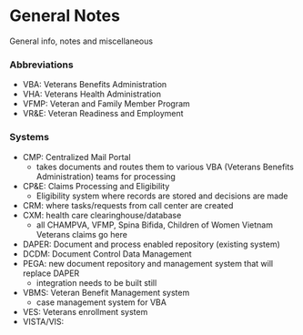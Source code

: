 # General Notes
General info, notes and miscellaneous 

### Abbreviations
- VBA: Veterans Benefits Administration
- VHA: Veterans Health Administration
- VFMP: Veteran and Family Member Program
- VR&E: Veteran Readiness and Employment

### Systems
- CMP: Centralized Mail Portal
  - takes documents and routes them to various VBA (Veterans Benefits Administration) teams for processing
- CP&E: Claims Processing and Eligibility
  - Eligibility system where records are stored and decisions are made
- CRM: where tasks/requests from call center are created 
- CXM: health care clearinghouse/database
  - all CHAMPVA,  VFMP, Spina Bifida, Children of Women Vietnam Veterans claims go here
- DAPER: Document and process enabled repository (existing system)
- DCDM: Document Control Data Management 
- PEGA: new document repository and management system that will replace DAPER
  - integration needs to be built still 
- VBMS: Veteran Benefit Management system
  - case management system for VBA
- VES: Veterans enrollment system
- VISTA/VIS: 
